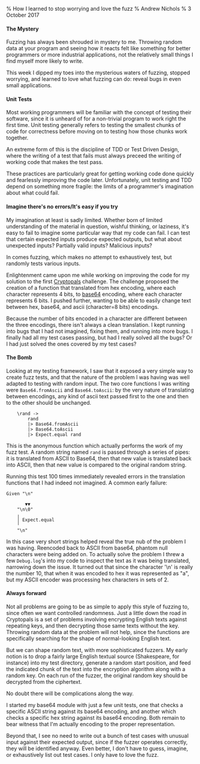 % How I learned to stop worrying and love the fuzz
% Andrew Nichols
% 3 October 2017

#### The Mystery

Fuzzing has always been shrouded in mystery to me. Throwing random data at your program and seeing how it reacts felt like something for better programmers or more industrial applications, not the relatively small things I find myself more likely to write.

This week I dipped my toes into the mysterious waters of fuzzing, stopped worrying, and learned to love what fuzzing can do: reveal bugs in even small applications.

#### Unit Tests

Most working programmers will be familiar with the concept of testing their software, since it is unheard of for a non-trivial program to work right the first time. Unit testing generally refers to testing the smallest chunks of code for correctness before moving on to testing how those chunks work together.

An extreme form of this is the discipline of TDD or Test Driven Design, where the writing of a test that fails must always preceed the writing of working code that makes the test pass.

These practices are particularly great for getting working code done quickly and fearlessly improving the code later. Unfortunately, unit testing and TDD depend on something more fragile: the limits of a programmer's imagination about what could fail.

#### Imagine there's no errors/It's easy if you try

My imagination at least is sadly limited. Whether born of limited understanding of the material in question, wishful thinking, or laziness, it's easy to fail to imagine some particular way that my code can fail. I can test that certain expected inputs produce expected outputs, but what about unexpected inputs? Partially valid inputs? Malicious inputs?

In comes fuzzing, which makes no attempt to exhaustively test, but randomly tests various inputs.

Enlightenment came upon me while working on improving the code for my solution to the first [Cryptopals](https://www.cryptopals.com/) challenge. The challenge proposed the creation of a function that translated from hex encoding, where each character represents 4 bits, to [base64](https://en.wikipedia.org/wiki/Base64) encoding, where each character represents 6 bits. I pushed further, wanting to be able to easily change text between hex, base64, and ascii (character=8 bits) encodings. 

Because the number of bits encoded in a character are different between the three encodings, there isn't always a clean translation. I kept running into bugs that I had not imagined, fixing them, and running into more bugs. I finally had all my test cases passing, but had I really solved all the bugs? Or I had just solved the ones covered by my test cases?

#### The Bomb

Looking at my testing framework, I saw that it exposed a very simple way to create fuzz tests, and that the nature of the problem I was having was well adapted to testing with random input. The two core functions I was writing were `Base64.fromAscii` and `Base64.toAscii`: by the very nature of translating between encodings, any kind of ascii text passed first to the one and then to the other should be unchanged.

```
	\rand ->
	    rand
		|> Base64.fromAscii
		|> Base64.toAscii
		|> Expect.equal rand
```

This is the anonymous function which actually performs the work of my fuzz test. A random string named `rand` is passed through a series of pipes: it is translated from ASCII to Base64, then that new value is translated back into ASCII, then that new value is compared to the original random string.

Running this test 100 times immediately revealed errors in the translation functions that I had indeed not imagined. A common early failure:

```
Given "\n"

       ▼▼ 
    "\n\0"
    ╷
    │ Expect.equal
    ╵
    "\n"
```

In this case very short strings helped reveal the true nub of the problem I was having. Reencoded back to ASCII from base64, phantom null characters were being added on. To actually solve the problem I threw a few `Debug.log`'s into my code to inspect the text as it was being translated, narrowing down the issue. It turned out that since the character '\n' is really the number 10, that when it was encoded to hex it was represented as "a", but my ASCII encoder was processing hex characters in sets of 2.

#### Always forward

Not all problems are going to be as simple to apply this style of fuzzing to, since often we want controlled randomness. Just a little down the road in Cryptopals is a set of problems involving encrypting English texts against repeating keys, and then decrypting those same texts without the key. Throwing random data at the problem will not help, since the functions are specifically searching for the shape of normal-looking English text.

But we can shape random text, with more sophisticated fuzzers. My early notion is to drop a fairly large English textual source (Shakespeare, for instance) into my test directory, generate a random start position, and feed the indicated chunk of the text into the encryption algorithm along with a random key. On each run of the fuzzer, the original random key should be decrypted from the ciphertext.

No doubt there will be complications along the way. 

I started my base64 module with just a few unit tests, one that checks a specific ASCII string against its base64 encoding, and another which checks a specific hex string against its base64 encoding. Both remain to bear witness that I'm actually encoding to the proper representation. 

Beyond that, I see no need to write out a bunch of test cases with unusual input against their expected output, since if the fuzzer operates correctly, they will be identified anyway. Even better, I don't have to guess, imagine, or exhaustively list out test cases. I only have to love the fuzz.
